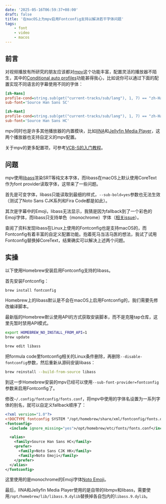 ```yaml
---
date: '2025-05-16T06:59:37+08:00'
draft: false
title: '在macOS上为mpv启用Fontconfig支持以解决若干字体问题'
tags:
    - font
    - video
    - macos
---
```


## 前言
对视频播放有所研究的朋友应该都对[mpv](https://mpv.io/)这个功能丰富，配置灵活的播放器不陌生，其中的[Conditional auto profiles](https://mpv.io/manual/master/#conditional-auto-profiles)功能甚得我心，比如说你可以通过下面的配置实现不同语言的字幕使用不同的字体：

```ini
[zh-Hans]
profile-cond=string.sub(get("current-tracks/sub/lang"), 1, 7) == "zh-Hans"
sub-font='Source Han Sans SC'

[zh-Hant]
profile-cond=string.sub(get("current-tracks/sub/lang"), 1, 7) == "zh-Hant"
sub-font='Source Han Sans HC'
```
mpv同时也是许多其他播放器的内置模块，比如[IINA](https://iina.io/)和[Jellyfin Media Player](https://github.com/jellyfin/jellyfin-media-player)，这两个播放器也支持自定义的mpv配置。

关于mpv的更多配置项，可参考[VCB-S的入门教程](https://vcb-s.com/archives/7594)。

## 问题

mpv使用[libass](https://github.com/libass/libass)渲染SRT等纯文本字体，而libass在macOS上默认使用CoreText作为font provider读取字体，这带来了一些问题。

首先是可变字体，libass只能读取到最细的样式，`--sub-bold=yes`参数也无法生效（测试了Noto Sans CJK系列和Fira Code都是如此）。

其次是字幕中的Emoji，libass无法显示，我猜是因为fallback到了一个彩色的Emoji字体，而libass只支持单色（monochrome）字体（[相关issue](https://github.com/libass/libass/issues/381)）。

查阅了资料发现libass在Linux上使用的Fontconfig也是支持macOS的，而Fontconfig有着丰富的自定义配置功能。抱着死马当活马医的想法，我试了试用Fontconfig替换掉CoreText，结果确实可以解决上述两个问题。

## 实操

以下使用Homebrew安装启用Fontconfig支持的libass。

首先安装Fontconfig：

```bash
brew install fontconfig
```

Homebrew上的libass默认是不会在macOS上启用Fontconfig的，我们需要先修改编译脚本。

最新版的Homebrew默认使用API的方式获取安装脚本，而不是克隆tap仓库，这里先暂时禁用API模式。

```bash
export HOMEBREW_NO_INSTALL_FROM_API=1
brew update
```

```bash
brew edit libass
```

把formula code里fontconfig相关的Linux条件删除，再删除`--disable-fontconfig`参数，然后重新从源码安装libass：

```bash
brew reinstall --build-from-source libass
```

到这一步Homebrew安装的mpv已经可以使用`--sub-font-provider=fontconfig`参数来启用Fontconfig了。

修改`~/.config/fontconfig/fonts.conf`，将mpv中使用的字体名设置为一系列字体的别名，就可以自定义fallback顺序了：

```xml
<?xml version="1.0"?>
<!DOCTYPE fontconfig SYSTEM "/opt/homebrew/share/xml/fontconfig/fonts.dtd">
<fontconfig>
  <include ignore_missing="yes">/opt/homebrew/etc/fonts/fonts.conf</include>

  <alias>
    <family>Source Han Sans HC</family>
    <prefer>
      <family>Noto Sans CJK HK</family>
      <family>Noto Emoji</family>
    </prefer>
  </alias>
</fontconfig>
```

这里使用的是monochrome的Emoji字体[Noto Emoji](https://fonts.google.com/noto/specimen/Noto+Emoji)。

最后，IINA和Jellyfin Media Player使用的是自带的libmpv和libass，需要使用`/opt/homebrew/lib/libass.9.dylib`替换掉各自包内的`libass.9.dylib`。
